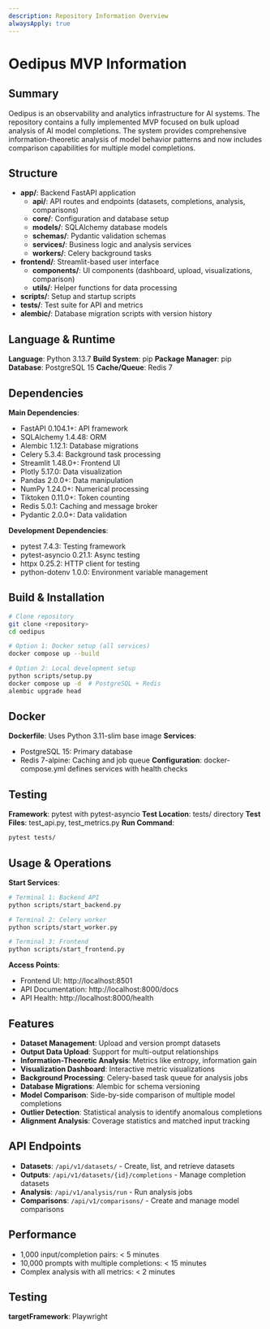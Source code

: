 ```yaml
---
description: Repository Information Overview
alwaysApply: true
---
```


# Oedipus MVP Information

## Summary
Oedipus is an observability and analytics infrastructure for AI systems. The repository contains a fully implemented MVP focused on bulk upload analysis of AI model completions. The system provides comprehensive information-theoretic analysis of model behavior patterns and now includes comparison capabilities for multiple model completions.

## Structure
- **app/**: Backend FastAPI application
  - **api/**: API routes and endpoints (datasets, completions, analysis, comparisons)
  - **core/**: Configuration and database setup
  - **models/**: SQLAlchemy database models
  - **schemas/**: Pydantic validation schemas
  - **services/**: Business logic and analysis services
  - **workers/**: Celery background tasks
- **frontend/**: Streamlit-based user interface
  - **components/**: UI components (dashboard, upload, visualizations, comparison)
  - **utils/**: Helper functions for data processing
- **scripts/**: Setup and startup scripts
- **tests/**: Test suite for API and metrics
- **alembic/**: Database migration scripts with version history

## Language & Runtime
**Language**: Python 3.13.7
**Build System**: pip
**Package Manager**: pip
**Database**: PostgreSQL 15
**Cache/Queue**: Redis 7

## Dependencies
**Main Dependencies**:
- FastAPI 0.104.1+: API framework
- SQLAlchemy 1.4.48: ORM
- Alembic 1.12.1: Database migrations
- Celery 5.3.4: Background task processing
- Streamlit 1.48.0+: Frontend UI
- Plotly 5.17.0: Data visualization
- Pandas 2.0.0+: Data manipulation
- NumPy 1.24.0+: Numerical processing
- Tiktoken 0.11.0+: Token counting
- Redis 5.0.1: Caching and message broker
- Pydantic 2.0.0+: Data validation

**Development Dependencies**:
- pytest 7.4.3: Testing framework
- pytest-asyncio 0.21.1: Async testing
- httpx 0.25.2: HTTP client for testing
- python-dotenv 1.0.0: Environment variable management

## Build & Installation
```bash
# Clone repository
git clone <repository>
cd oedipus

# Option 1: Docker setup (all services)
docker compose up --build

# Option 2: Local development setup
python scripts/setup.py
docker compose up -d  # PostgreSQL + Redis
alembic upgrade head
```

## Docker
**Dockerfile**: Uses Python 3.11-slim base image
**Services**:
- PostgreSQL 15: Primary database
- Redis 7-alpine: Caching and job queue
**Configuration**: docker-compose.yml defines services with health checks

## Testing
**Framework**: pytest with pytest-asyncio
**Test Location**: tests/ directory
**Test Files**: test_api.py, test_metrics.py
**Run Command**:
```bash
pytest tests/
```

## Usage & Operations
**Start Services**:
```bash
# Terminal 1: Backend API
python scripts/start_backend.py

# Terminal 2: Celery worker
python scripts/start_worker.py

# Terminal 3: Frontend
python scripts/start_frontend.py
```

**Access Points**:
- Frontend UI: http://localhost:8501
- API Documentation: http://localhost:8000/docs
- API Health: http://localhost:8000/health

## Features
- **Dataset Management**: Upload and version prompt datasets
- **Output Data Upload**: Support for multi-output relationships
- **Information-Theoretic Analysis**: Metrics like entropy, information gain
- **Visualization Dashboard**: Interactive metric visualizations
- **Background Processing**: Celery-based task queue for analysis jobs
- **Database Migrations**: Alembic for schema versioning
- **Model Comparison**: Side-by-side comparison of multiple model completions
- **Outlier Detection**: Statistical analysis to identify anomalous completions
- **Alignment Analysis**: Coverage statistics and matched input tracking

## API Endpoints
- **Datasets**: `/api/v1/datasets/` - Create, list, and retrieve datasets
- **Outputs**: `/api/v1/datasets/{id}/completions` - Manage completion datasets
- **Analysis**: `/api/v1/analysis/run` - Run analysis jobs
- **Comparisons**: `/api/v1/comparisons/` - Create and manage model comparisons

## Performance
- 1,000 input/completion pairs: < 5 minutes
- 10,000 prompts with multiple completions: < 15 minutes
- Complex analysis with all metrics: < 2 minutes

## Testing
**targetFramework**: Playwright